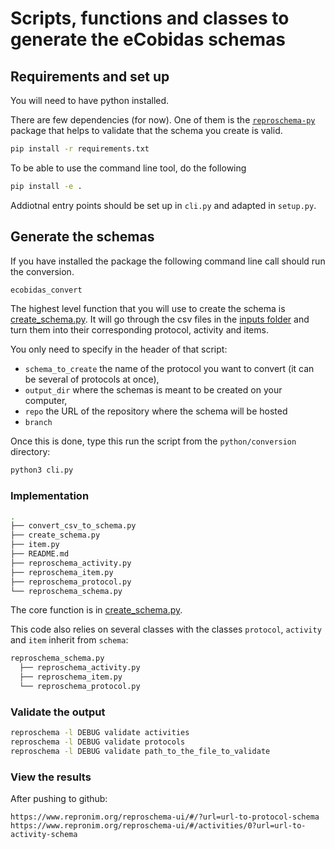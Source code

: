 # Scripts, functions and classes to generate the eCobidas schemas

## Requirements and set up

You will need to have python installed.

There are few dependencies (for now). One of them is the
[`reproschema-py`](https://github.com/ReproNim/reproschema-py) package that
helps to validate that the schema you create is valid.

```bash
pip install -r requirements.txt
```

To be able to use the command line tool, do the following

```bash
pip install -e .
```

Addiotnal entry points should be set up in `cli.py` and adapted in `setup.py`.

## Generate the schemas

If you have installed the package the following command line call should run the
conversion.

```bash
ecobidas_convert
```

The highest level function that you will use to create the schema is
[create_schema.py](./create_schema.py). It will go through the csv files in the
[inputs folder](../../inputs/csv/) and turn them into their corresponding
protocol, activity and items.

You only need to specify in the header of that script:

-   `schema_to_create` the name of the protocol you want to convert (it can be
    several of protocols at once),
-   `output_dir` where the schemas is meant to be created on your computer,
-   `repo` the URL of the repository where the schema will be hosted
-   `branch`

Once this is done, type this run the script from the `python/conversion`
directory:

```bash
python3 cli.py
```

### Implementation

```bash
.
├── convert_csv_to_schema.py
├── create_schema.py
├── item.py
├── README.md
├── reproschema_activity.py
├── reproschema_item.py
├── reproschema_protocol.py
└── reproschema_schema.py

```

The core function is in [create_schema.py](./create_schema.py).

This code also relies on several classes with the classes `protocol`, `activity`
and `item` inherit from `schema`:

```bash
reproschema_schema.py
  ├── reproschema_activity.py
  ├── reproschema_item.py
  └── reproschema_protocol.py
```

### Validate the output

```bash
reproschema -l DEBUG validate activities
reproschema -l DEBUG validate protocols
reproschema -l DEBUG validate path_to_the_file_to_validate
```

### View the results

After pushing to github:

```
https://www.repronim.org/reproschema-ui/#/?url=url-to-protocol-schema
https://www.repronim.org/reproschema-ui/#/activities/0?url=url-to-activity-schema
```
